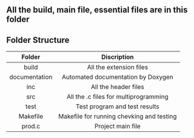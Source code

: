 ## All the build, main file, essential files are in this folder

## Folder Structure
| Folder | Discription |
| :---: | :---: | 
| build | All the extension files
| documentation	| Automated documentation by Doxygen
| inc	| All the header files
| src |	All the .c files for multiprogramming
| test | Test program and test results
| Makefile | Makefile for running chevking and testing
| prod.c | Project main file
